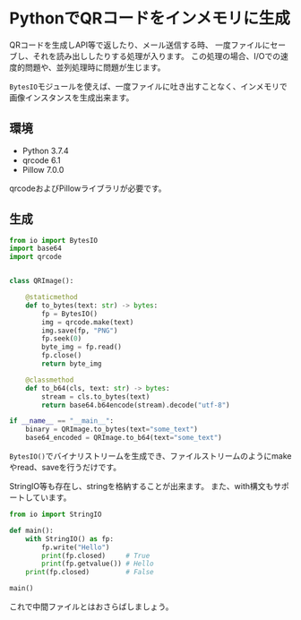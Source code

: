 # PythonでQRコードをインメモリに生成

QRコードを生成しAPI等で返したり、メール送信する時、
一度ファイルにセーブし、それを読み出ししたりする処理が入ります。
この処理の場合、I/Oでの速度的問題や、並列処理時に問題が生じます。

`BytesIO`モジュールを使えば、一度ファイルに吐き出すことなく、インメモリで画像インスタンスを生成出来ます。


## 環境

- Python 3.7.4
- qrcode 6.1
- Pillow 7.0.0

qrcodeおよびPillowライブラリが必要です。

## 生成


```python
from io import BytesIO
import base64
import qrcode


class QRImage():

    @staticmethod
    def to_bytes(text: str) -> bytes:
        fp = BytesIO()
        img = qrcode.make(text)
        img.save(fp, "PNG")
        fp.seek(0)
        byte_img = fp.read()
        fp.close()
        return byte_img

    @classmethod
    def to_b64(cls, text: str) -> bytes:
        stream = cls.to_bytes(text)
        return base64.b64encode(stream).decode("utf-8")

if __name__ == "__main__":
    binary = QRImage.to_bytes(text="some_text")
    base64_encoded = QRImage.to_b64(text="some_text")
```

`BytesIO()`でバイナリストリームを生成でき、ファイルストリームのようにmakeやread、saveを行うだけです。


StringIO等も存在し、stringを格納することが出来ます。
また、with構文もサポートしています。

```python
from io import StringIO

def main():
    with StringIO() as fp:
        fp.write("Hello")
        print(fp.closed)     # True
        print(fp.getvalue()) # Hello
    print(fp.closed)         # False

main()
```


これで中間ファイルとはおさらばしましょう。